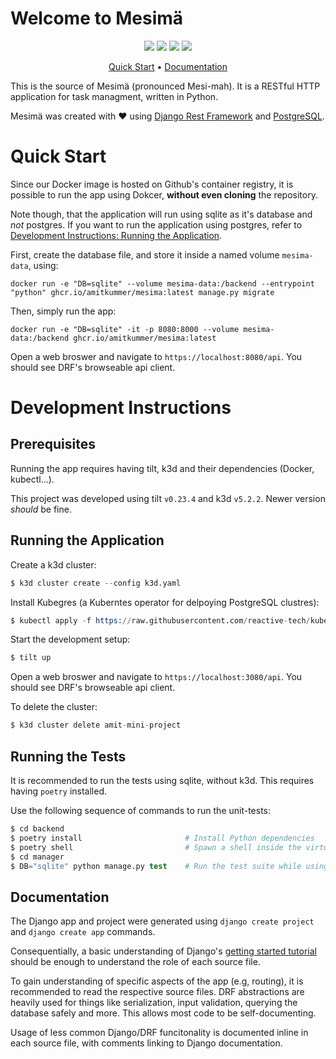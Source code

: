 # Welcome to Mesimä

<p align="center">
  <img src="https://img.shields.io/github/workflow/status/amitkummer/mesima/Integration?label=integration">
  <img src="https://img.shields.io/github/workflow/status/amitkummer/mesima/Create%20and%20publish%20a%20Docker%20image?label=image%20build">
  <img src="https://img.shields.io/github/v/tag/amitkummer/mesima">
  <img src="https://img.shields.io/github/license/amitkummer/mesima">
</p>

<p align="center">
  <a href="#quick-start">Quick Start</a> •
  <a href="#documentation">Documentation</a>
</p>

This is the source of Mesimä (pronounced Mesi-mah). It is a RESTful HTTP application for task managment, written in Python.

Mesimä was created with ❤️ using [Django Rest Framework](https://www.django-rest-framework.org/) and [PostgreSQL](https://www.postgresql.org/).

# Quick Start

Since our Docker image is hosted on Github's container registry, it is possible to run the app using Dokcer, **without even cloning** the repository.

Note though, that the application will run using sqlite as it's database and *not* postgres. If you want to run the application using postgres,
refer to [Development Instructions: Running the Application](#running-the-application).

First, create the database file, and store it inside a named volume `mesima-data`, using:

```
docker run -e "DB=sqlite" --volume mesima-data:/backend --entrypoint "python" ghcr.io/amitkummer/mesima:latest manage.py migrate
```

Then, simply run the app:

```
docker run -e "DB=sqlite" -it -p 8080:8000 --volume mesima-data:/backend ghcr.io/amitkummer/mesima:latest
```

Open a web broswer and navigate to `https://localhost:8080/api`. You should see DRF's browseable api client.

# Development Instructions

## Prerequisites

Running the app requires having tilt, k3d and their dependencies (Docker, kubectl...).

This project was developed using tilt `v0.23.4` and k3d `v5.2.2`.
Newer version *should* be fine.

## Running the Application

Create a k3d cluster:

```s
$ k3d cluster create --config k3d.yaml
```

Install Kubegres (a Kuberntes operator for delpoying PostgreSQL clustres):

```s
$ kubectl apply -f https://raw.githubusercontent.com/reactive-tech/kubegres/v1.15/kubegres.yaml
```

Start the development setup:

```s
$ tilt up
```

Open a web broswer and navigate to `https://localhost:3080/api`. You should see DRF's browseable api client.

To delete the cluster:

```s
$ k3d cluster delete amit-mini-project
```

## Running the Tests

It is recommended to run the tests using sqlite, without k3d. 
This requires having `poetry` installed.

Use the following sequence of commands to run the unit-tests:

```s
$ cd backend
$ poetry install                       # Install Python dependencies
$ poetry shell                         # Spawn a shell inside the virtual environemnt
$ cd manager
$ DB="sqlite" python manage.py test    # Run the test suite while using sqlite
```

## Documentation

The Django app and project were generated using `django create project` and `django create app` commands.

Consequentially, a basic understanding of Django's [getting started tutorial](https://docs.djangoproject.com/en/4.0/intro/tutorial01/) should be enough to understand the role of each source file.

To gain understanding of specific aspects of the app (e.g, routing), it is recommended to read the respective source files.
DRF abstractions are heavily used for things like serialization, input validation, querying the database safely and more. This allows most code to be self-documenting.

Usage of less common Django/DRF funcitonality is documented inline in each source file, with comments linking to Django documentation. 
